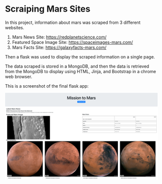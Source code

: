 # Scraiping Mars Sites
In this project, information about mars was scraped from 3 different websites. 

1. Mars News Site: https://redplanetscience.com/
2. Featured Space Image Site: https://spaceimages-mars.com/
3. Mars Facts Site: https://galaxyfacts-mars.com/


Then a flask was used to display the scraped information on a single page. 

The data scraped is stored in a MongoDB, and then the data is retrieved from the MongoDB to display using HTML, Jinja, and Bootstrap in a chrome web browser.

This is a screenshot of the final flask app:

![Mars Infro Flask App](FlaskAppScreenshot.png)
